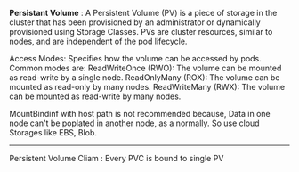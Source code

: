 **Persistant Volume** : A Persistent Volume (PV) is a piece of storage in the cluster that has been provisioned by an administrator or dynamically provisioned using Storage Classes. PVs are cluster resources, similar to nodes, and are independent of the pod lifecycle.

Access Modes: Specifies how the volume can be accessed by pods. Common modes are:
ReadWriteOnce (RWO): The volume can be mounted as read-write by a single node.
ReadOnlyMany (ROX): The volume can be mounted as read-only by many nodes.
ReadWriteMany (RWX): The volume can be mounted as read-write by many nodes.

MountBindinf with host path is not recommended because, Data in one node can't be poplated in another node, as a normally. So use cloud Storages like EBS, Blob.

----


Persistent Volume Cliam : Every PVC is bound to single PV
